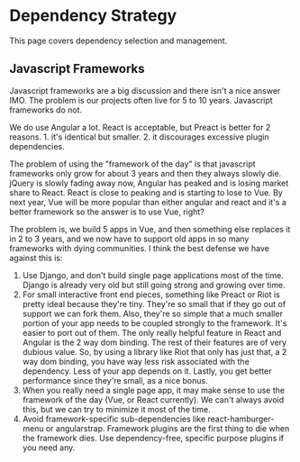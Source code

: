 # Dependency Strategy

This page covers dependency selection and management.

## Javascript Frameworks

Javascript frameworks are a big discussion and there isn't a nice answer IMO. The problem is our projects often live for 5 to 10 years. Javascript frameworks do not.

We do use Angular a lot. React is acceptable, but Preact is better for 2 reasons. 1. it's identical but smaller. 2. it discourages excessive plugin dependencies.

The problem of using the "framework of the day" is that javascript frameworks only grow for about 3 years and then they always slowly die. jQuery is slowly fading away now, Angular has peaked and is losing market share to React. React is close to peaking and is starting to lose to Vue. By next year, Vue will be more popular than either angular and react and it's a better framework so the answer is to use Vue, right?

The problem is, we build 5 apps in Vue, and then something else replaces it in 2 to 3 years, and we now have to support old apps in so many frameworks with dying communities. I think the best defense we have against this is:

1) Use Django, and don't build single page applications most of the time. Django is already very old but still going strong and growing over time.
2) For small interactive front end pieces, something like Preact or Riot is pretty ideal because they're tiny. They're so small that if they go out of support we can fork them. Also, they're so simple that a much smaller portion of your app needs to be coupled strongly to the framework. It's easier to port out of them. The only really helpful feature in React and Angular is the 2 way dom binding. The rest of their features are of very dubious value. So, by using a library like Riot that only has just that, a 2 way dom binding, you have way less risk associated with the dependency. Less of your app depends on it. Lastly, you get better performance since they're small, as a nice bonus.
3) When you really need a single page app, it may make sense to use the framework of the day (Vue, or React currently). We can't always avoid this, but we can try to minimize it most of the time.
4) Avoid framework-specific sub-dependencies like react-hamburger-menu or angularstrap. Framework plugins are the first thing to die when the framework dies. Use dependency-free, specific purpose plugins if you need any.
